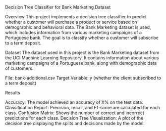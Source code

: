 Decision Tree Classifier for Bank Marketing Dataset

Overview
This project implements a decision tree classifier to predict whether a customer will purchase a product or service based on demographic and behavioral data. The Bank Marketing dataset is used, which includes information from various marketing campaigns of a Portuguese bank. The goal is to classify whether a customer will subscribe to a term deposit.

Dataset
The dataset used in this project is the Bank Marketing dataset from the UCI Machine Learning Repository. It contains information about various marketing campaigns of a Portuguese bank, along with demographic data of customers.

File: bank-additional.csv
Target Variable: y (whether the client subscribed to a term deposit)

Results

Accuracy: The model achieved an accuracy of X% on the test data.
Classification Report: Precision, recall, and F1-score are calculated for each class.
Confusion Matrix: Shows the number of correct and incorrect predictions for each class.
Decision Tree Visualization: A plot of the decision tree displaying the splits and decisions made by the model.
